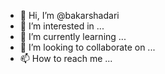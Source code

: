 - 👋 Hi, I’m @bakarshadari
- 👀 I’m interested in ...
- 🌱 I’m currently learning ...
- 💞️ I’m looking to collaborate on ...
- 📫 How to reach me ...

<!---
bakarshadari/bakarshadari is a ✨ special ✨ repository because its `README.md` (this file) appears on your GitHub profile.
You can click the Preview link to take a look at your changes.
--->
